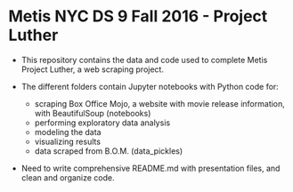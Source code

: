 Metis NYC DS 9 Fall 2016 - Project Luther
=========================================
* This repository contains the data and code used to complete Metis Project Luther, a web scraping project. 

* The different folders contain Jupyter notebooks with Python code for: 
	- scraping Box Office Mojo, a website with movie release information, with BeautifulSoup (notebooks)
	- performing exploratory data analysis
	- modeling the data
	- visualizing results 
	- data scraped from B.O.M. (data_pickles)


* Need to write comprehensive README.md with presentation files, and clean and organize code. 
